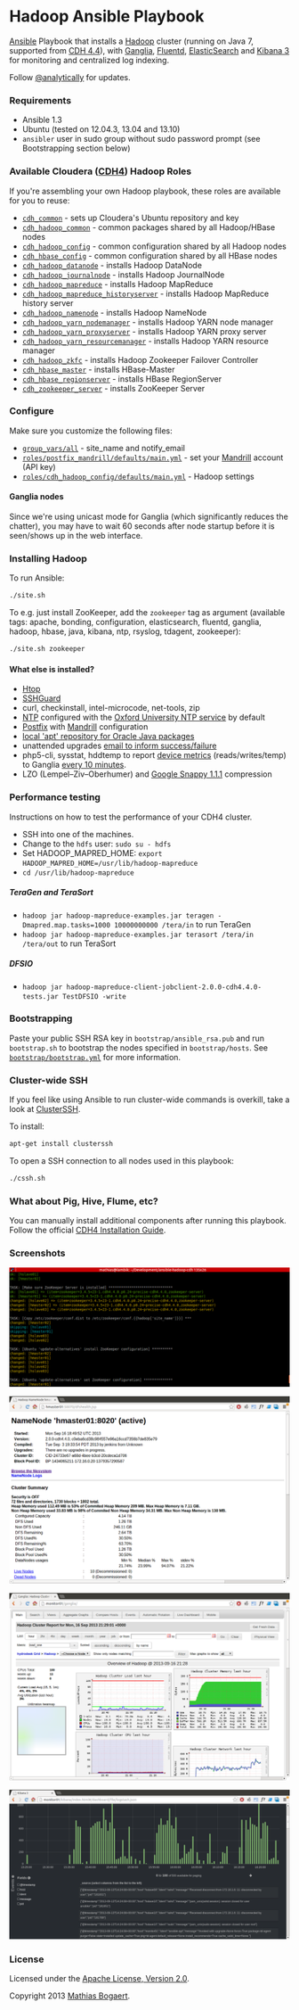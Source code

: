 Hadoop Ansible Playbook
=======================

[Ansible](http://www.ansibleworks.com/) Playbook that installs a [Hadoop](http://hadoop.apache.org/)
cluster (running on Java 7, supported from [CDH 4.4](http://www.cloudera.com/content/cloudera-content/cloudera-docs/CDH4/latest/CDH4-Release-Notes/Whats_New_in_4-4.html)),
with [Ganglia](http://ganglia.sourceforge.net/), [Fluentd](http://fluentd.org/), [ElasticSearch](http://www.elasticsearch.org/)
and [Kibana 3](http://www.elasticsearch.org/overview/kibana/) for monitoring and centralized log indexing.

Follow [@analytically](http://twitter.com/analytically) for updates.

### Requirements

  - Ansible 1.3
  - Ubuntu (tested on 12.04.3, 13.04 and 13.10)
  - `ansibler` user in sudo group without sudo password prompt (see Bootstrapping section below)

### Available Cloudera ([CDH4](http://www.cloudera.com/content/support/en/documentation/cdh4-documentation/cdh4-documentation-v4-latest.html)) Hadoop Roles

If you're assembling your own Hadoop playbook, these roles are available for you to reuse:

  - [`cdh_common`](roles/cdh_common/) - sets up Cloudera's Ubuntu repository and key
  - [`cdh_hadoop_common`](roles/cdh_hadoop_cmmon/) - common packages shared by all Hadoop/HBase nodes
  - [`cdh_hadoop_config`](roles/cdh_hadoop_config/) - common configuration shared by all Hadoop nodes
  - [`cdh_hbase_config`](roles/cdh_hbase_config/) - common configuration shared by all HBase nodes
  - [`cdh_hadoop_datanode`](roles/cdh_hadoop_datanode/) - installs Hadoop DataNode
  - [`cdh_hadoop_journalnode`](roles/cdh_hadoop_journalnode/) - installs Hadoop JournalNode
  - [`cdh_hadoop_mapreduce`](roles/cdh_hadoop_mapreduce/) - installs Hadoop MapReduce
  - [`cdh_hadoop_mapreduce_historyserver`](roles/cdh_hadoop_mapreduce_historyserver/) - installs Hadoop MapReduce history server
  - [`cdh_hadoop_namenode`](roles/cdh_hadoop_namenode/) - installs Hadoop NameNode
  - [`cdh_hadoop_yarn_nodemanager`](roles/cdh_hadoop_yarn_nodemanager/) - installs Hadoop YARN node manager
  - [`cdh_hadoop_yarn_proxyserver`](roles/cdh_hadoop_yarn_proxyserver/) - installs Hadoop YARN proxy server
  - [`cdh_hadoop_yarn_resourcemanager`](roles/cdh_hadoop_yarn_resourcemanager/) - installs Hadoop YARN resource manager
  - [`cdh_hadoop_zkfc`](roles/cdh_hadoop_zkfc/) - installs Hadoop Zookeeper Failover Controller
  - [`cdh_hbase_master`](roles/cdh_hbase_master/) - installs HBase-Master
  - [`cdh_hbase_regionserver`](roles/cdh_hbase_regionserver/) - installs HBase RegionServer
  - [`cdh_zookeeper_server`](roles/cdh_zookeeper_server/) - installs ZooKeeper Server

### Configure

Make sure you customize the following files:

- [`group_vars/all`](group_vars/all) - site_name and notify_email
- [`roles/postfix_mandrill/defaults/main.yml`](roles/postfix_mandrill/defaults/main.yml) - set your [Mandrill](http://mandrill.com/) account (API key)
- [`roles/cdh_hadoop_config/defaults/main.yml`](roles/cdh_hadoop_config/defaults/main.yml) - Hadoop settings

#### Ganglia nodes

Since we're using unicast mode for Ganglia (which significantly reduces the chatter), you may have to wait 60 seconds
after node startup before it is seen/shows up in the web interface.

### Installing Hadoop

To run Ansible:

```sh
./site.sh
```

To e.g. just install ZooKeeper, add the `zookeeper` tag as argument (available tags: apache, bonding, configuration,
elasticsearch, fluentd, ganglia, hadoop, hbase, java, kibana, ntp, rsyslog, tdagent, zookeeper):

```sh
./site.sh zookeeper
```

#### What else is installed?

  - [Htop](http://htop.sourceforge.net/)
  - [SSHGuard](http://www.sshguard.net/)
  - curl, checkinstall, intel-microcode, net-tools, zip
  - [NTP](http://www.ntp.org/) configured with the [Oxford University NTP service](http://www.oucs.ox.ac.uk/network/ntp/) by default
  - [Postfix](http://www.postfix.org/) with [Mandrill](http://mandrill.com/) configuration
  - [local 'apt' repository for Oracle Java packages](https://github.com/flexiondotorg/oab-java6)
  - unattended upgrades [email to inform success/failure](roles/postfix_mandrill/templates/50unattended-upgrades)
  - php5-cli, sysstat, hddtemp to report [device metrics](roles/ganglia_monitor/templates/device-metrics.php)
    (reads/writes/temp) to Ganglia [every 10 minutes](roles/ganglia_monitor/templates/device-metrics.cron.d).
  - LZO (Lempel–Ziv–Oberhumer) and [Google Snappy 1.1.1](https://code.google.com/p/snappy/) compression

### Performance testing

Instructions on how to test the performance of your CDH4 cluster.

  - SSH into one of the machines.
  - Change to the `hdfs` user: `sudo su - hdfs`
  - Set HADOOP_MAPRED_HOME: `export HADOOP_MAPRED_HOME=/usr/lib/hadoop-mapreduce`
  - `cd /usr/lib/hadoop-mapreduce`

##### TeraGen and TeraSort

  - `hadoop jar hadoop-mapreduce-examples.jar teragen -Dmapred.map.tasks=1000 10000000000 /tera/in` to run TeraGen
  - `hadoop jar hadoop-mapreduce-examples.jar terasort /tera/in /tera/out` to run TeraSort

##### DFSIO

  - `hadoop jar hadoop-mapreduce-client-jobclient-2.0.0-cdh4.4.0-tests.jar TestDFSIO -write`

### Bootstrapping

Paste your public SSH RSA key in `bootstrap/ansible_rsa.pub` and run `bootstrap.sh` to bootstrap the nodes
specified in `bootstrap/hosts`. See [`bootstrap/bootstrap.yml`](bootstrap/bootstrap.yml) for more information.

### Cluster-wide SSH

If you feel like using Ansible to run cluster-wide commands is overkill, take a look at
[ClusterSSH](http://sourceforge.net/apps/mediawiki/clusterssh/index.php?title=Main_Page).

To install:

```sh
apt-get install clusterssh
```

To open a SSH connection to all nodes used in this playbook:

```sh
./cssh.sh
```

### What about Pig, Hive, Flume, etc?

You can manually install additional components after running this playbook. Follow the
official [CDH4 Installation Guide](http://www.cloudera.com/content/cloudera-content/cloudera-docs/CDH4/latest/CDH4-Installation-Guide/CDH4-Installation-Guide.html).

### Screenshots

![zookeeper](images/zookeeper.png)

![hmaster01](images/hmaster01.png)

![ganglia](images/ganglia.png)

![kibana](images/kibana.png)

### License

Licensed under the [Apache License, Version 2.0](http://www.apache.org/licenses/LICENSE-2.0).

Copyright 2013 [Mathias Bogaert](mailto:mathias.bogaert@gmail.com).